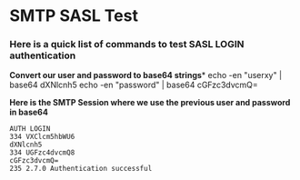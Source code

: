 # SMTP SASL Test

### Here is a quick list of commands to test SASL LOGIN authentication


**Convert our user and password to base64 strings***
echo -en "userxy" | base64
dXNlcnh5
echo -en "password" | base64
cGFzc3dvcmQ=

**Here is the SMTP Session where we use the previous user and password in base64**

```
AUTH LOGIN
334 VXClcm5hbWU6
dXNlcnh5
334 UGFzc4dvcmQ8
cGFzc3dvcmQ=
235 2.7.0 Authentication successful
```
